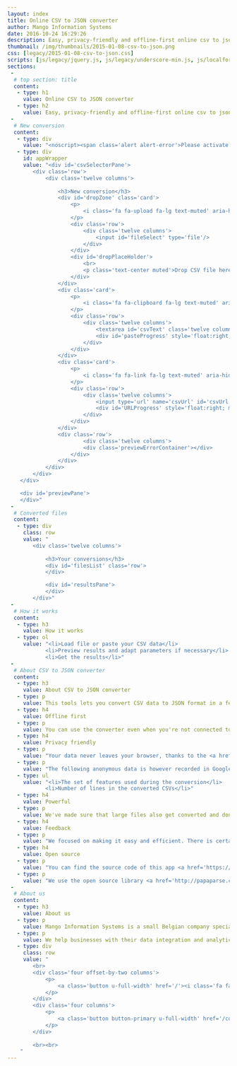 ```yaml
---
layout: index
title: Online CSV to JSON converter
author: Mango Information Systems
date: 2016-10-24 16:29:26
description: Easy, privacy-friendly and offline-first online csv to json converter
thumbnail: /img/thumbnails/2015-01-08-csv-to-json.png
css: [legacy/2015-01-08-csv-to-json.css]
scripts: [js/legacy/jquery.js, js/legacy/underscore-min.js, js/localforage.nopromises.min.js, js/legacy/papaparse.min.js, js/legacy/2015-01-08-csv-to-json.js]
sections:
 -
  # top section: title
  content:
   - type: h1
     value: Online CSV to JSON converter
   - type: h2
     value: Easy, privacy-friendly and offline-first online csv to json converter.
 -
  # New conversion
  content:
   - type: div
     value: "<noscript><span class='alert alert-error'>Please activate javascript in order to use the application.</span></noscript>"
   - type: div
     id: appWrapper
     value: "<div id='csvSelectorPane'>
		<div class='row'>
			<div class='twelve columns'>
				
				<h3>New conversion</h3>
				<div id='dropZone' class='card'>
					<p>
						<i class='fa fa-upload fa-lg text-muted' aria-hidden='true'></i> <span>Drop or <strong>select a CSV file</strong></span><br>
					</p>
					<div class='row'>
						<div class='twelve columns'>
							<input id='fileSelect' type='file'/>
						</div>
					</div>
					<div id='dropPlaceHolder'>
						<br>
						<p class='text-center muted'>Drop CSV file here</p>
					</div>
				</div>
				<div class='card'>
					<p>
						<i class='fa fa-clipboard fa-lg text-muted' aria-hidden='true'></i> Or <strong>paste CSV</strong> text <small><a id='sampleCSV'>sample</a></small>
					</p>
					<div class='row'>
						<div class='twelve columns'>
							<textarea id='csvText' class='twelve columns' placeholder='Paste from spreadsheet' rows='7'></textarea>
							<div id='pasteProgress' style='float:right; min-height: 5px; width: 100%; background-color: #F47216;'></div>
						</div>
					</div>
				</div>
				<div class='card'>
					<p>
						<i class='fa fa-link fa-lg text-muted' aria-hidden='true'></i> Or <strong>enter a URL</strong>
					</p>
					<div class='row'>
						<div class='twelve columns'>
							<input type='url' name='csvUrl' id='csvUrl' class='twelve columns' placeholder='Enter the URL of a CSV file'/>
							<div id='URLProgress' style='float:right; min-height: 5px; width: 100%; background-color: #F47216;'></div>
						</div>
					</div>
				</div>
				<div class='row'>
						<div class='twelve columns'>
						<div class='previewErrorContainer'></div>
					</div>
				</div>
			</div>
		</div>
	</div>

	<div id='previewPane'>
	</div>"
 -
  # Converted files
  content:
   - type: div
     class: row
     value: "
		<div class='twelve columns'>
			
			<h3>Your conversions</h3>
			<div id='filesList' class='row'>
			</div>

			<div id='resultsPane'>
			</div>
		</div>"
 -
  # How it works
  content:
   - type: h3
     value: How it works
   - type: ol
     value: "<li>Load file or paste your CSV data</li>
			<li>Preview results and adapt parameters if necessary</li>
			<li>Get the results</li>"
 -
  # About CSV to JSON converter
  content:
   - type: h3
     value: About CSV to JSON converter
   - type: p
     value: This tools lets you convert CSV data to JSON format in a few clicks.
   - type: h4
     value: Offline first
   - type: p
     value: You can use the converter even when you're not connected to the Internet, it just works.
   - type: h4
     value: Privacy friendly
   - type: p
     value: "Your data never leaves your browser, thanks to the <a href='https://developer.mozilla.org/en-US/docs/Using_files_from_web_applications' target='_blank'>HTML5 File API</a>."
   - type: p
     value: "The following anonymous data is however recorded in Google analytics, in order to allow us to measure tool usage and improve csv-to-json:"
   - type: ul
     value: "<li>The set of features used during the conversion</li>
			<li>Number of lines in the converted CSVs</li>"
   - type: h4
     value: Powerful
   - type: p
     value: We've made sure that large files also get converted and don't lock your browser.
   - type: h4
     value: Feedback
   - type: p
     value: "We focused on making it easy and efficient. There is certainly some room for improvement left, do not hesitate to make suggestions. We can be reached on <a href='https://github.com/Mango-information-systems/mango-is-website/issues'>github</a> or <a href='/contact/'>here</a>."
   - type: h4
     value: Open source
   - type: p
     value: "You can find the source code of this app <a href='https://github.com/Mango-information-systems/mango-is-website/tree/master/tools/csv-to-json'>on Github</a>."
   - type: p
     value: "We use the open source library <a href='http://papaparse.com/' target='_blank'>papaParse</a> to perform the conversions."
 -
  # About us
  content:
   - type: h3
     value: About us
   - type: p
     value: Mango Information Systems is a small Belgian company specialized in Data Science / Business Intelligence.
   - type: p
     value: We help businesses with their data integration and analytics problems, making sure that both technology and processes are streamlined.
   - type: div
     class: row
     value: "
		<br>
		<div class='four offset-by-two columns'>
			<p>
				<a class='button u-full-width' href='/'><i class='fa fa-home' aria-hidden='true'></i> Read more</a>
			</p>
		</div>
		<div class='four columns'>
			<p>
				<a class='button button-primary u-full-width' href='/contact/'><i class='fa fa-envelope' aria-hidden='true'></i> Contact us</a>
			</p>
		</div>
		
		<br><br>
	"
---
```

